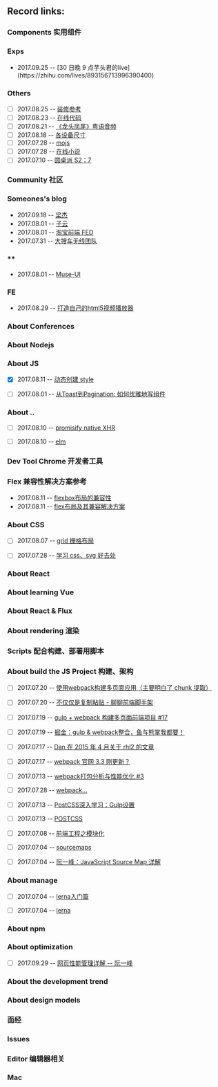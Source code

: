 ## Record links:


### Components 实用组件



### Exps
* 2017.09.25 -- [30 日晚 9 点芋头君的live](https://<www class=""></www>zhihu.com/lives/893156713996390400)


### Others
- [ ] 2017.08.25 -- [装修参考](https://zixuncooperation.html5.qq.com/coolread/article?showAttach=true&ch=900101&tagId=MttTagSource&tabId=98&docId=3273400111&bizId=16&extenddata=RN%3D0%26fSiteScore%3D70%26fWeight%3D0%26iBusinessId%3D85%26iClick%3D2495444%26iComment%3D1537%26iContent%3D6323%26iContentType%3D1%26iDupNum%3D0%26iExposure%3D44046359%26iPV%3D0%26iPics%3D40%26sAge%3D322%26sAlgorID%3D18%26sAlgorType%3D1%26sDataSrc%3D85%26sFirstStrategy%3D0%26sGrayPlatFormModelId%3D10122%26sIDFA%3D%26sIMSI%3D%26sImei%3D%26sLocation%3D93302%26sModelId%3D10122%26sPhone%3D%26sPostTime%3D1503099180%26sQBId%3D%26sQQ%3D%26sRecommDim%3DTopic%26sSecondStrategy%3D1%26sStrategyId%3DEXP%26sSubject%3D11902%26sTagId%3Dcoctr_cr_119%26sUserSex%3D252%26sZimeitiId%3DMzA4NDQzNDIwMQ%3D%3D&base64Guid=ODY1MDAwMDM5MDYyNjk0MDAwMDAwMDAwMDAwMGltZWk=&base64Imei=ODY1MDAwMDM5MDYyNjk0&cnettype=wifi&clientWidth=360.0)
- [ ] 2017.08.23 -- [在线代码](c9.io)
- [ ] 2017.08.21 -- [《龙头凤尾》粤语音频](https://www.lizhi.fm/116090/album/2569617607719814171)
- [ ] 2017.08.18 -- [各设备尺寸](https://material.io/devices/)
- [ ] 2017.07.28 -- [mojs](http://mojs.io/)
- [ ] 2017.07.28 -- [在线小说](http://www.dushu369.com/)
- [ ] 2017.07.10 -- [圆桌派 S2：7](https://www.youtube.com/watch?v=DNm056qwHvU)

### Community 社区

### Someones's blog
* 2017.09.18 -- [梁杰](http://numbbbbb.com/)
* 2017.08.01 -- [子云](http://everlose.cn/)
* 2017.08.01 -- [淘宝前端 FED](http://taobaofed.org/)
* 2017.07.31 -- [大搜车无线团队](http://f2e.souche.com/blog/)

### **
* 2017.08.01 -- [Muse-UI](http://www.muse-ui.org/)


### FE
* 2017.08.29 -- [打造自己的html5视频播放器](https://segmentfault.com/a/1190000000380064)

### About Conferences

### About Nodejs

### About JS
- [x] 2017.08.11 -- [动态创建 style](http://www.cnblogs.com/stephenykk/p/5406614.html)
- [ ] 2017.08.01 -- [从Toast到Pagination: 如何优雅地写组件](https://juejin.im/post/591568ab8d6d8100585ecb7d)


### About ..
- [ ] 2017.08.10 -- [promisify native XHR](https://stackoverflow.com/questions/30008114/how-do-i-promisify-native-xhr)
- [ ] 2017.08.10 -- [elm](https://guide.elm-lang.org/)


### Dev Tool Chrome 开发者工具


### Flex 兼容性解决方案参考
* 2017.08.11 -- [flexbox布局的兼容性](http://www.ayqy.net/blog/flexbox%E5%B8%83%E5%B1%80%E7%9A%84%E5%85%BC%E5%AE%B9%E6%80%A7/)
* 2017.08.11 -- [flex布局及其兼容解决方案](http://www.webzsky.com/?p=689)

### About CSS
- [ ] 2017.08.07 -- [grid 栅格布局](https://tympanus.net/codrops/css_reference/grid/)
- [ ] 2017.07.28 -- [学习 css、svg 好去处](https://tympanus.net/codrops/)


### About React


### About learning Vue


### About React & Flux


### About rendering 渲染


### Scripts 配合构建、部署用脚本


### About build the JS Project 构建、架构
- [ ] 2017.07.20 -- [使用webpack构建多页面应用（主要明白了 chunk 提取）](https://github.com/Coffcer/Blog/issues/1)
- [ ] 2017.07.20 -- [不仅仅是复制粘贴 - 聊聊前端脚手架](http://www.cnblogs.com/ihardcoder/p/6648423.html)
- [ ] 2017.07.19 -- [gulp + webpack 构建多页面前端项目 #17](https://github.com/fwon/blog/issues/17)
- [ ] 2017.07.19 -- [掘金：gulp & webpack整合，鱼与熊掌我都要！](https://juejin.im/entry/5774ed3da633bd0057fe07f4)
- [ ] 2017.07.17 -- [Dan 在 2015 年 4 月关于 rhl2 的文章](https://medium.com/@dan_abramov/the-death-of-react-hot-loader-765fa791d7c4)
- [ ] 2017.07.17 -- [webpack 官网 3.3 刚更新？](https://webpack.js.org/guides/hot-module-replacement/)
- [ ] 2017.07.13 -- [webpack打包分析与性能优化 #3](https://github.com/hawx1993/tech-blog/issues/3)
- [ ] 2017.07.28 -- [webpack...](https://mrshi.gitbooks.io/survivejs_webpack_chinese/chapter1.html)
- [ ] 2017.07.13 -- [PostCSS深入学习：Gulp设置](http://www.w3cplus.com/PostCSS/postcss-quickstart-guide-gulp-setup.html)
- [ ] 2017.07.13 -- [POSTCSS](https://www.w3cplus.com/blog/tags/516.html)
- [ ] 2017.07.08 -- [前端工程之模块化](http://fex.baidu.com/blog/2014/03/fis-module/)
- [ ] 2017.07.04 -- [sourcemaps](https://www.html5rocks.com/en/tutorials/developertools/sourcemaps/)
- [ ] 2017.07.04 -- [阮一峰：JavaScript Source Map 详解](http://www.ruanyifeng.com/blog/2013/01/javascript_source_map.html)


### About manage
- [ ] 2017.07.04 -- [lerna入门篇](http://www.jianshu.com/p/63ec67445b0f)
- [ ] 2017.07.04 -- [lerna](https://github.com/lerna/lerna)


### About npm


### About optimization
- [ ] 2017.09.29 -- [网页性能管理详解 -- 阮一峰](http://www.ruanyifeng.com/blog/2015/09/web-page-performance-in-depth.html)


### About the development trend


### About design models


### 面经


### Issues


### Editor 编辑器相关


### Mac

